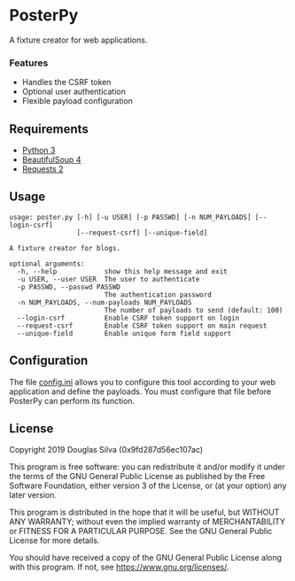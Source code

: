 # PosterPy
A fixture creator for web applications.

### Features
- Handles the CSRF token
- Optional user authentication
- Flexible payload configuration

## Requirements
- [Python 3](https://www.python.org/)
- [BeautifulSoup 4](https://www.crummy.com/software/BeautifulSoup/)
- [Requests 2](https://requests.kennethreitz.org//en/master/)

## Usage
```
usage: poster.py [-h] [-u USER] [-p PASSWD] [-n NUM_PAYLOADS] [--login-csrf]
                 [--request-csrf] [--unique-field]

A fixture creator for blogs.

optional arguments:
  -h, --help            show this help message and exit
  -u USER, --user USER  The user to authenticate
  -p PASSWD, --passwd PASSWD
                        The authentication password
  -n NUM_PAYLOADS, --num-payloads NUM_PAYLOADS
                        The number of payloads to send (default: 100)
  --login-csrf          Enable CSRF token support on login
  --request-csrf        Enable CSRF token support on main request
  --unique-field        Enable unique form field support
```

## Configuration
The file [config.ini](https://github.com/o-alquimista/PosterPy/blob/master/config/config.ini)
allows you to configure this tool according to your web application and define
the payloads. You must configure that file before PosterPy can perform its function.

## License
Copyright 2019 Douglas Silva (0x9fd287d56ec107ac)

This program is free software: you can redistribute it and/or modify
it under the terms of the GNU General Public License as published by
the Free Software Foundation, either version 3 of the License, or
(at your option) any later version.

This program is distributed in the hope that it will be useful,
but WITHOUT ANY WARRANTY; without even the implied warranty of
MERCHANTABILITY or FITNESS FOR A PARTICULAR PURPOSE.  See the
GNU General Public License for more details.

You should have received a copy of the GNU General Public License
along with this program.  If not, see <https://www.gnu.org/licenses/>.